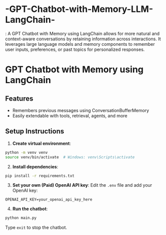 # -GPT-Chatbot-with-Memory-LLM-LangChain-
: A GPT Chatbot with Memory using LangChain allows for more natural and context-aware conversations by retaining information across interactions. It leverages large language models and memory components to remember user inputs, preferences, or past topics for personalized responses.

# GPT Chatbot with Memory using LangChain

## Features
- Remembers previous messages using ConversationBufferMemory
- Easily extendable with tools, retrieval, agents, and more

## Setup Instructions

1. **Create virtual environment**:
```bash (Terminal)
python -m venv venv
source venv/bin/activate  # Windows: venv\Scripts\activate
```

2. **Install dependencies**:
```bash  (Terminal)
pip install -r requirements.txt
```

3. **Set your own (Paid) OpenAI API key**:
Edit the `.env` file and add your OpenAI key:
```
OPENAI_API_KEY=your_openai_api_key_here
```

4. **Run the chatbot**:
```bash  (Terminal)
python main.py
```

Type `exit` to stop the chatbot.
